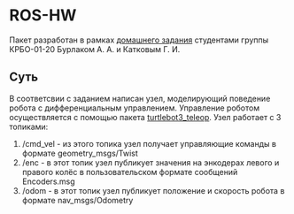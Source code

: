 # ROS-HW

Пакет разработан в рамках [домашнего задания](https://github.com/McGorky/ros-hw) студентами группы КРБО-01-20 Бурлаком А. А. и Катковым Г. И.

## Суть

В соответсвии с заданием написан узел, моделирующий поведение робота с дифференциальным управлением. Управление роботом осуществляется с помощью пакета [turtlebot3_teleop](http://wiki.ros.org/turtlebot3_teleop). Узел работает с 3 топиками:
 1. /cmd_vel - из этого топика узел получает управляющие команды в формате geometry_msgs/Twist
 3. /enc - в этот топик узел публикует значения на энкодерах левого и правого колёс в пользовательском формате сообщений Encoders.msg
 4. /odom - в этот топик узел публикует положение и скорость робота в формате nav_msgs/Odometry
 
